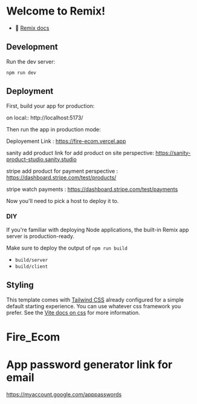 # Welcome to Remix!

- 📖 [Remix docs](https://remix.run/docs)

## Development

Run the dev server:

```shellscript
npm run dev
```

## Deployment

First, build your app for production:

on local:: http://localhost:5173/

Then run the app in production mode:

Deployement Link : https://fire-ecom.vercel.app

sanity add product link for add product on site perspective: https://sanity-product-studio.sanity.studio

stripe add product for payment perspective : https://dashboard.stripe.com/test/products/

stripe watch payments : https://dashboard.stripe.com/test/payments

Now you'll need to pick a host to deploy it to.

### DIY

If you're familiar with deploying Node applications, the built-in Remix app server is production-ready.

Make sure to deploy the output of `npm run build`

- `build/server`
- `build/client`

## Styling

This template comes with [Tailwind CSS](https://tailwindcss.com/) already configured for a simple default starting experience. You can use whatever css framework you prefer. See the [Vite docs on css](https://vitejs.dev/guide/features.html#css) for more information.

# Fire_Ecom

# App password generator link for email

https://myaccount.google.com/apppasswords

